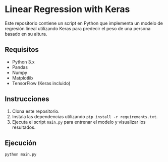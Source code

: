 # Linear Regression with Keras

Este repositorio contiene un script en Python que implementa un modelo de regresión lineal utilizando Keras para predecir el peso de una persona basado en su altura.

## Requisitos

- Python 3.x
- Pandas
- Numpy
- Matplotlib
- TensorFlow (Keras incluido)

## Instrucciones

1. Clona este repositorio.
2. Instala las dependencias utilizando `pip install -r requirements.txt`.
3. Ejecuta el script `main.py` para entrenar el modelo y visualizar los resultados.

## Ejecución

```bash
python main.py
